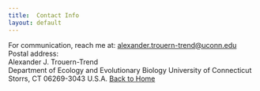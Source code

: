 ```yaml
---
title:	Contact	Info
layout:	default
---
```

For communication, reach me at:	alexander.trouern-trend@uconn.edu
Postal	address:	
				Alexander J. Trouern-Trend	
				Department	of	Ecology	and	Evolutionary	Biology	
				University	of	Connecticut	
				Storrs,	CT	06269-3043
				U.S.A.
[Back	to	Home](https://geneticatt.github.io/)
